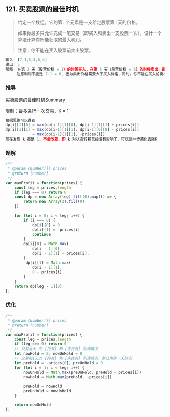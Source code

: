 ## 121. 买卖股票的最佳时机

> 给定一个数组，它的第 i 个元素是一支给定股票第 i 天的价格。
>
> 如果你最多只允许完成一笔交易（即买入和卖出一支股票一次），设计一个算法计算你所能获取的最大利润。
>
> 注意：你不能在买入股票前卖出股票。

```js
输入: [7,1,5,3,6,4]
输出: 5
解释: 在第 2 天（股票价格 = 1）的时候买入，在第 5 天（股票价格 = 6）的时候卖出，最大利润 = 6-1 = 5 。
     注意利润不能是 7-1 = 6, 因为卖出价格需要大于买入价格；同时，你不能在买入前卖出股票。
```

### 推导
[买卖股票的最佳时机Summary](https://github.com/XyyF/elfin-algorithm/blob/master/summary/best-time-to-buy-and-sell-stock.md)

限制：最多进行一次交易，K = 1
```js
根据思路可以得到
dp[i][1][0] = max(dp[i-1][1][0], dp[i-1][1][1] + prices[i])
dp[i][1][1] = max(dp[i-1][1][1], dp[i-1][0][0] - prices[i])
            = max(dp[i-1][1][1], -prices[i])
现在发现 k 都是 1，不会改变，即 k 对状态转移已经没有影响了，可以进一步简化去除K
```

### 题解
```js
/**
 * @param {number[]} prices
 * @return {number}
 */
var maxProfit = function(prices) {
    const leg = prices.length
    if (leg === 0) return 0
    const dp = new Array(leg).fill(0).map(() => {
        return new Array(2).fill(0)
    })

    for (let i = 0; i < leg; i++) {
        if (i === 0) {
            dp[i][0] = 0
            dp[i][1] = -prices[i]
            continue
        }
        dp[i][0] = Math.max(
            dp[i - 1][0],
            dp[i - 1][1] + prices[i],
        )
         dp[i][1] = Math.max(
            dp[i - 1][1],
            0 - prices[i],
        )
    }
    return dp[leg - 1][0]
};
```

### 优化
```js
/**
 * @param {number[]} prices
 * @return {number}
 */
var maxProfit = function(prices) {
    const leg = prices.length
    if (leg === 0) return 0
    // 交易当天 的 [持有] 和 [未持有] 利润情况
    let nowHold = 0, nowUnHold = 0
    // 交易前1天的 [持有] 和 [未持有] 利润情况，默认为第一天情况
    let preHold = -prices[0], preUnHold = 0
    for (let i = 1; i < leg; i++) {
        nowUnHold = Math.max(preUnHold, preHold + prices[i])
        nowHold = Math.max(preHold, -prices[i])

        preHold = nowHold
        preUnHold = nowUnHold
    }

    return nowUnHold
};
```